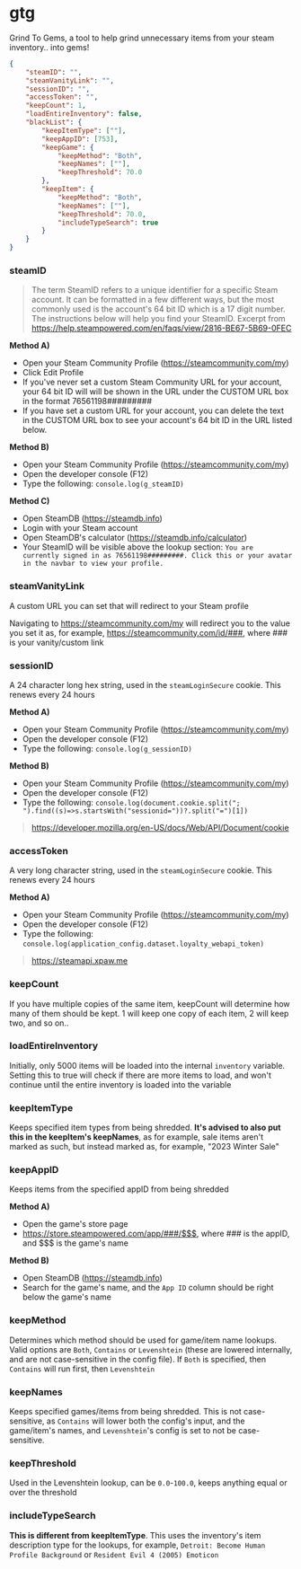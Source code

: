 # gtg
Grind To Gems, a tool to help grind unnecessary items from your steam inventory.. into gems!

```json
{
    "steamID": "",
    "steamVanityLink": "",
    "sessionID": "",
    "accessToken": "",
    "keepCount": 1,
    "loadEntireInventory": false,
    "blackList": {
        "keepItemType": [""],
        "keepAppID": [753],
        "keepGame": {
            "keepMethod": "Both",
            "keepNames": [""],
            "keepThreshold": 70.0
        },
        "keepItem": {
            "keepMethod": "Both",
            "keepNames": [""],
            "keepThreshold": 70.0,
            "includeTypeSearch": true
        }
    }
}
```

### steamID
> The term SteamID refers to a unique identifier for a specific Steam account. It can be formatted in a few different ways, but the most commonly used is the account's 64 bit ID which is a 17 digit number. The instructions below will help you find your SteamID.
> Excerpt from https://help.steampowered.com/en/faqs/view/2816-BE67-5B69-0FEC

**Method A)**
* Open your Steam Community Profile (https://steamcommunity.com/my)
* Click Edit Profile
* If you've never set a custom Steam Community URL for your account, your 64 bit ID will will be shown in the URL under the CUSTOM URL box in the format 76561198#########
* If you have set a custom URL for your account, you can delete the text in the CUSTOM URL box to see your account's 64 bit ID in the URL listed below.

**Method B)**
* Open your Steam Community Profile (https://steamcommunity.com/my)
* Open the developer console (F12)
* Type the following: `console.log(g_steamID)`

**Method C)**
* Open SteamDB (https://steamdb.info)
* Login with your Steam account
* Open SteamDB's calculator (https://steamdb.info/calculator)
* Your SteamID will be visible above the lookup section: `You are currently signed in as 76561198#########. Click this or your avatar in the navbar to view your profile.`

### steamVanityLink
A custom URL you can set that will redirect to your Steam profile

Navigating to https://steamcommunity.com/my will redirect you to the value you set it as, for example, https://steamcommunity.com/id/###, where ### is your vanity/custom link

### sessionID
A 24 character long hex string, used in the `steamLoginSecure` cookie. This renews every 24 hours

**Method A)**
* Open your Steam Community Profile (https://steamcommunity.com/my)
* Open the developer console (F12)
* Type the following: `console.log(g_sessionID)`

**Method B)**
* Open your Steam Community Profile (https://steamcommunity.com/my)
* Open the developer console (F12)
* Type the following: `console.log(document.cookie.split("; ").find((s)=>s.startsWith("sessionid="))?.split("=")[1])`
> https://developer.mozilla.org/en-US/docs/Web/API/Document/cookie

### accessToken
A very long character string, used in the `steamLoginSecure` cookie. This renews every 24 hours

**Method A)**
* Open your Steam Community Profile (https://steamcommunity.com/my)
* Open the developer console (F12)
* Type the following: `console.log(application_config.dataset.loyalty_webapi_token)`
> https://steamapi.xpaw.me

### keepCount
If you have multiple copies of the same item, keepCount will determine how many of them should be kept. 1 will keep one copy of each item, 2 will keep two, and so on..

### loadEntireInventory
Initially, only 5000 items will be loaded into the internal `inventory` variable. Setting this to true will check if there are more items to load, and won't continue until the entire inventory is loaded into the variable

### keepItemType
Keeps specified item types from being shredded. **It's advised to also put this in the keepItem's keepNames**, as for example, sale items aren't marked as such, but  instead marked as, for example, "2023 Winter Sale"

### keepAppID
Keeps items from the specified appID from being shredded

**Method A)**
* Open the game's store page
* https://store.steampowered.com/app/###/$$$, where ### is the appID, and $$$ is the game's name

**Method B)**
* Open SteamDB (https://steamdb.info)
* Search for the game's name, and the `App ID` column should be right below the game's name

### keepMethod
Determines which method should be used for game/item name lookups. Valid options are `Both`, `Contains` or `Levenshtein` (these are lowered internally, and are not case-sensitive in the config file). If `Both` is specified, then `Contains` will run first, then `Levenshtein`

### keepNames
Keeps specified games/items from being shredded. This is not case-sensitive, as `Contains` will lower both the config's input, and the game/item's names, and `Levenshtein`'s config is set to not be case-sensitive.

### keepThreshold
Used in the Levenshtein lookup, can be `0.0`-`100.0`, keeps anything equal or over the threshold

### includeTypeSearch
**This is different from keepItemType**. This uses the inventory's item description type for the lookups, for example, `Detroit: Become Human Profile Background` or `Resident Evil 4 (2005) Emoticon`